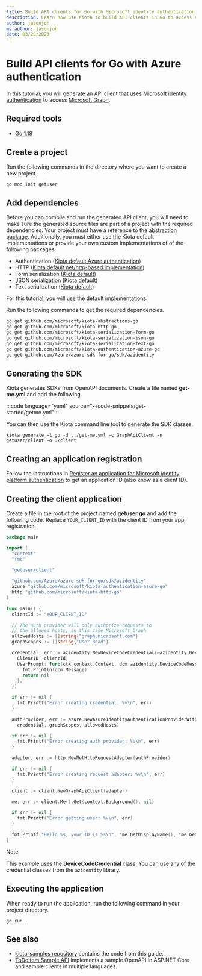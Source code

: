```yaml
---
title: Build API clients for Go with Microsoft identity authentication
description: Learn how use Kiota to build API clients in Go to access APIs that require Microsoft identity authentication.
author: jasonjoh
ms.author: jasonjoh
date: 03/20/2023
---
```


# Build API clients for Go with Azure authentication

In this tutorial, you will generate an API client that uses [Microsoft identity authentication](/azure/active-directory/fundamentals/auth-oauth2) to access [Microsoft Graph](/graph/overview).

## Required tools

- [Go 1.18](https://golang.org/dl/)

## Create a project

Run the following commands in the directory where you want to create a new project.

```bash
go mod init getuser
```

## Add dependencies

Before you can compile and run the generated API client, you will need to make sure the generated source files are part of a project with the required dependencies. Your project must have a reference to the [abstraction package](https://github.com/microsoft/kiota-abstractions-go). Additionally, you must either use the Kiota default implementations or provide your own custom implementations of of the following packages.

- Authentication ([Kiota default Azure authentication](https://github.com/microsoft/kiota-authentication-azure-go))
- HTTP ([Kiota default net/http-based implementation](https://github.com/microsoft/kiota-http-go))
- Form serialization ([Kiota default](https://github.com/microsoft/kiota-serialization-form-go))
- JSON serialization ([Kiota default](https://github.com/microsoft/kiota-serialization-json-go))
- Text serialization ([Kiota default](https://github.com/microsoft/kiota-serialization-text-go))

For this tutorial, you will use the default implementations.

Run the following commands to get the required dependencies.

```bash
go get github.com/microsoft/kiota-abstractions-go
go get github.com/microsoft/kiota-http-go
go get github.com/microsoft/kiota-serialization-form-go
go get github.com/microsoft/kiota-serialization-json-go
go get github.com/microsoft/kiota-serialization-text-go
go get github.com/microsoft/kiota-authentication-azure-go
go get github.com/Azure/azure-sdk-for-go/sdk/azidentity
```

## Generating the SDK

Kiota generates SDKs from OpenAPI documents. Create a file named **get-me.yml** and add the following.

:::code language="yaml" source="~/code-snippets/get-started/getme.yml":::

You can then use the Kiota command line tool to generate the SDK classes.

```shell
kiota generate -l go -d ../get-me.yml -c GraphApiClient -n getuser/client -o ./client
```

## Creating an application registration

Follow the instructions in [Register an application for Microsoft identity platform authentication](register-azure-app.md) to get an application ID (also know as a client ID).

## Creating the client application

Create a file in the root of the project named **getuser.go** and add the following code. Replace `YOUR_CLIENT_ID` with the client ID from your app registration.

```go
package main

import (
  "context"
  "fmt"

  "getuser/client"

  "github.com/Azure/azure-sdk-for-go/sdk/azidentity"
  azure "github.com/microsoft/kiota-authentication-azure-go"
  http "github.com/microsoft/kiota-http-go"
)

func main() {
  clientId := "YOUR_CLIENT_ID"

  // The auth provider will only authorize requests to
  // the allowed hosts, in this case Microsoft Graph
  allowedHosts := []string{"graph.microsoft.com"}
  graphScopes := []string{"User.Read"}

  credential, err := azidentity.NewDeviceCodeCredential(&azidentity.DeviceCodeCredentialOptions{
    ClientID: clientId,
    UserPrompt: func(ctx context.Context, dcm azidentity.DeviceCodeMessage) error {
      fmt.Println(dcm.Message)
      return nil
    },
  })

  if err != nil {
    fmt.Printf("Error creating credential: %v\n", err)
  }

  authProvider, err := azure.NewAzureIdentityAuthenticationProviderWithScopesAndValidHosts(
    credential, graphScopes, allowedHosts)

  if err != nil {
    fmt.Printf("Error creating auth provider: %v\n", err)
  }

  adapter, err := http.NewNetHttpRequestAdapter(authProvider)

  if err != nil {
    fmt.Printf("Error creating request adapter: %v\n", err)
  }

  client := client.NewGraphApiClient(adapter)

  me, err := client.Me().Get(context.Background(), nil)

  if err != nil {
    fmt.Printf("Error getting user: %v\n", err)
  }

  fmt.Printf("Hello %s, your ID is %s\n", *me.GetDisplayName(), *me.GetId())
}
```

> [!NOTE]
> This example uses the **DeviceCodeCredential** class. You can use any of the credential classes from the `azidentity` library.

## Executing the application

When ready to run the application, run the following command in your project directory.

```shell
go run .
```

## See also

- [kiota-samples repository](https://github.com/microsoft/kiota-samples/tree/main/get-started/go) contains the code from this guide.
- [ToDoItem Sample API](https://github.com/microsoft/kiota-samples/tree/main/sample-api) implements a sample OpenAPI in ASP.NET Core and sample clients in multiple languages.
